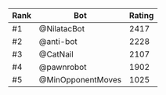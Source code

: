 Rank|Bot|Rating
---|---|---
#1|@NilatacBot|2417
#2|@anti-bot|2228
#3|@CatNail|2107
#4|@pawnrobot|1902
#5|@MinOpponentMoves|1025
